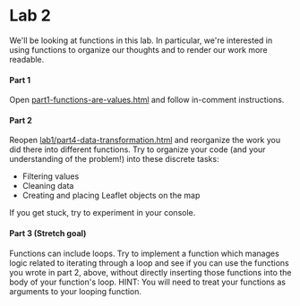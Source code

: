 # Lab 2

We'll be looking at functions in this lab. In particular, we're
interested in using functions to organize our thoughts and to render our
work more readable.


#### Part 1

Open [part1-functions-are-values.html](part1-functions-are-values.html)
and follow in-comment instructions.


#### Part 2

Reopen [lab1/part4-data-transformation.html](../lab2/part4-data-transformation.html)
and reorganize the work you did there into different functions. Try to
organize your code (and your understanding of the problem!) into these
discrete tasks:
- Filtering values
- Cleaning data
- Creating and placing Leaflet objects on the map

If you get stuck, try to experiment in your console.

#### Part 3 (Stretch goal)

Functions can include loops. Try to implement a function which manages
logic related to iterating through a loop and see if you can use the
functions you wrote in part 2, above, without directly inserting those
functions into the body of your function's loop.
HINT: You will need to treat your functions as arguments to your looping
function.
